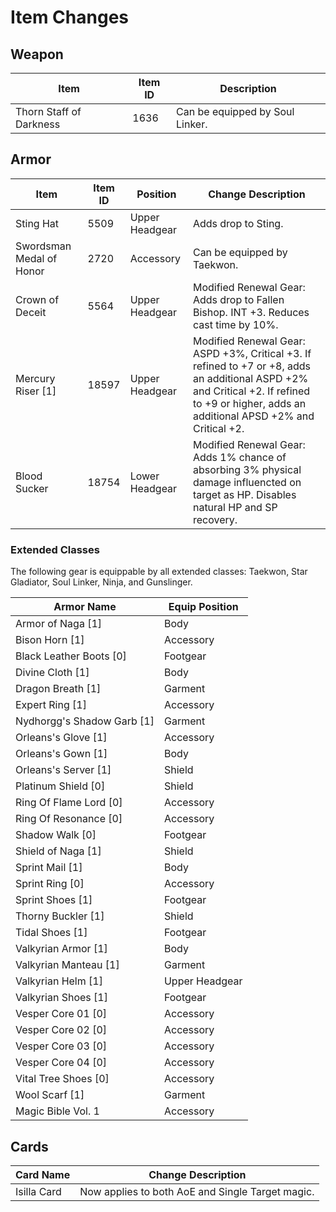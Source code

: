 # Item Changes

## Weapon
| Item | Item ID | Description |
|---|---|---|
| Thorn Staff of Darkness | 1636 | Can be equipped by Soul Linker. |



## Armor
| Item | Item ID | Position | Change Description |
|---|---|---|---|
| Sting Hat | 5509 | Upper Headgear | Adds drop to Sting. |
| Swordsman Medal of Honor | 2720 | Accessory | Can be equipped by Taekwon. |
| Crown of Deceit | 5564 | Upper Headgear | Modified Renewal Gear: Adds drop to Fallen Bishop. INT +3. Reduces cast time by 10%. |
| Mercury Riser [1] | 18597 | Upper Headgear | Modified Renewal Gear: ASPD +3%, Critical +3. If refined to +7 or +8, adds an additional ASPD +2% and Critical +2. If refined to +9 or higher, adds an additional APSD +2% and Critical +2. |
| Blood Sucker | 18754 | Lower Headgear | Modified Renewal Gear: Adds 1% chance of absorbing 3% physical damage influencted on target as HP. Disables natural HP and SP recovery. |



### Extended Classes
The following gear is equippable by all extended classes: Taekwon, Star Gladiator, Soul Linker, Ninja, and Gunslinger.

| Armor Name | Equip Position |
|---|---|
| Armor of Naga [1] | Body |
| Bison Horn [1] | Accessory |
| Black Leather Boots [0] | Footgear |
| Divine Cloth [1] | Body |
| Dragon Breath [1] | Garment |
| Expert Ring [1] | Accessory |
| Nydhorgg's Shadow Garb [1] | Garment |
| Orleans's Glove [1] | Accessory |
| Orleans's Gown [1] | Body |
| Orleans's Server [1] | Shield |
| Platinum Shield [0] | Shield |
| Ring Of Flame Lord [0] | Accessory |
| Ring Of Resonance [0] | Accessory |
| Shadow Walk [0] | Footgear |
| Shield of Naga [1] | Shield |
| Sprint Mail [1] | Body |
| Sprint Ring [0] | Accessory |
| Sprint Shoes [1] | Footgear |
| Thorny Buckler [1] | Shield |
| Tidal Shoes [1] | Footgear |
| Valkyrian Armor [1] | Body |
| Valkyrian Manteau [1] | Garment |
| Valkyrian Helm [1] | Upper Headgear |
| Valkyrian Shoes [1] | Footgear |
| Vesper Core 01 [0] | Accessory |
| Vesper Core 02 [0] | Accessory |
| Vesper Core 03 [0] | Accessory |
| Vesper Core 04 [0] | Accessory |
| Vital Tree Shoes [0] | Accessory |
| Wool Scarf [1] | Garment |
| Magic Bible Vol. 1 | Accessory |



## Cards
| Card Name | Change Description |
|---|---|
| Isilla Card | Now applies to both AoE and Single Target magic. |





<!-- TEMPLATE FOR CHANGES: <div class="gear-changes-table">
    <table>
        <thead>
            <tr>
                <th>Item</th>
                <th>Item ID</th>
                <th>Position</th>
                <th>iRO Offical Behavior</th>
                <th>uaRO Changed Behavior</th>
            </tr>
        </thead>
        <tbody>
            <tr>
                <td></td>
                <td></td>
                <td></td>
                <td></td>
                <td></td>
            </tr>
        </tbody>
    </table>
</div> -->